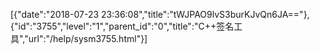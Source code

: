 [{"date":"2018-07-23 23:36:08","title":"tWJPAO9lvS3burKJvQn6JA=="},{"id":"3755","level":"1","parent_id":"0","title":"C++签名工具","url":"/help/sysm3755.html"}]